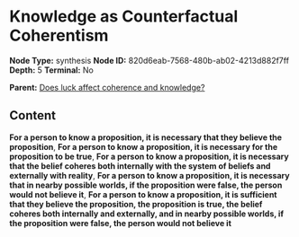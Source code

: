 # Knowledge as Counterfactual Coherentism

**Node Type:** synthesis
**Node ID:** 820d6eab-7568-480b-ab02-4213d882f7ff
**Depth:** 5
**Terminal:** No

**Parent:** [Does luck affect coherence and knowledge?](does-luck-affect-coherence-and-knowledge-antithesis-5f8be00d-4245-4e93-a3f2-6ee37ad1a491.md)

## Content

**For a person to know a proposition, it is necessary that they believe the proposition**, **For a person to know a proposition, it is necessary for the proposition to be true**, **For a person to know a proposition, it is necessary that the belief coheres both internally with the system of beliefs and externally with reality**, **For a person to know a proposition, it is necessary that in nearby possible worlds, if the proposition were false, the person would not believe it**, **For a person to know a proposition, it is sufficient that they believe the proposition, the proposition is true, the belief coheres both internally and externally, and in nearby possible worlds, if the proposition were false, the person would not believe it**
